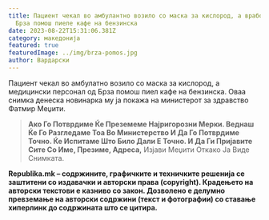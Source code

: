 ```yaml
---
title: Пациент чекал во амбулантно возило со маска за кислород, а вработени во
  Брза помош пиеле кафе на бензинска
date: 2023-08-22T15:31:06.381Z
category: македонија
featured: true
featuredImage: ../img/brza-pomos.jpg
author: Вардарски
---
```

<!--StartFragment-->

Пациент чекал во амбулатно возило со маска за кислород, а медицински персонал од Брза помош пиел кафе на бензинска. Оваа снимка денеска новинарка му ја покажа на министерот за здравство Фатмир Меџити.

> **Ако Го Потврдиме Ќе Преземеме Најригорозни Мерки. Веднаш Ќе Го Разгледаме Тоа Во Министерство И Да Го Потврдиме Точно. Ќе Испитаме Што Било Дали Е Точно. И Да Ги Пријавите Сите Со Име, Презиме, Адреса,** Изјави Меџити Откако Ја Виде Снимката.

**Republika.mk – содржините, графичките и техничките решенија се заштитени со издавачки и авторски права (copyright). Крадењето на авторски текстови е казниво со закон. Дозволено е делумно превземање на авторски содржини (текст и фотографии) со ставање хиперлинк до содржината што се цитира.**

<!--EndFragment-->